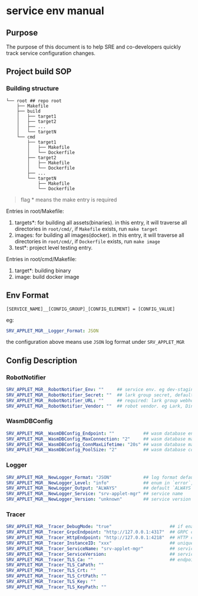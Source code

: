 # service env manual

## Purpose

The purpose of this document is to help SRE and co-developers quickly track service configuration changes.

## Project build SOP

### Building structure

```
└── root ## repo root
    ├── Makefile
    ├── build
    │   ├── target1
    │   ├── target2
    │   ├── ...
    │   └── targetN
    └── cmd
        ├── target1
        │   ├── Makefile
        │   └── Dockerfile
        ├── target2
        │   ├── Makefile
        │   └── Dockerfile
        ├── ...
        └── targetN
            ├── Makefile
            └── Dockerfile
```

> flag * means the make entry is required

Entries in root/Makefile:

1. targets\*: for building all assets(binaries). in this entry, it will traverse all directories in `root/cmd/`,
   if `Makefile` exists, run `make target`
2. images: for building all images(docker). in this entry, it will traverse all directories in `root/cmd/`,
   if `Dockerfile` exists, run `make image`
3. test\*: project level testing entry.

Entries in root/cmd/Makefile:

1. target\*: building binary
2. image: build docker image

## Env Format

```
[SERVICE_NAME]__[CONFIG_GROUP]_[CONFIG_ELEMENT] = [CONFIG_VALUE]
```

eg:

```yaml
SRV_APPLET_MGR__Logger_Format: JSON
```

the configuration above means use `JSON` log format under `SRV_APPLET_MGR`

## Config Description

### RobotNotifier

```yaml
SRV_APPLET_MGR__RobotNotifier_Env: ""     ## service env. eg dev-staging, prod 
SRV_APPLET_MGR__RobotNotifier_Secret: ""  ## lark group secret, default ''
SRV_APPLET_MGR__RobotNotifier_URL: ""     ## required: lark group webhook url, 
SRV_APPLET_MGR__RobotNotifier_Vendor: ""  ## robot vendor. eg Lark, DingTalk WeWork
```

### WasmDBConfig

```yaml
SRV_APPLET_MGR__WasmDBConfig_Endpoint: ""           ## wasm database endpoint, default ''
SRV_APPLET_MGR__WasmDBConfig_MaxConnection: "2"     ## wasm database max connection for each wasm instance, default 2
SRV_APPLET_MGR__WasmDBConfig_ConnMaxLifetime: "20s" ## wasm database max connection lifetime default 20 seconds
SRV_APPLET_MGR__WasmDBConfig_PoolSize: "2"          ## wasm database connection pool size default 2
```

### Logger

```yaml
SRV_APPLET_MGR__NewLogger_Format: "JSON"            ## log format default `JSON`, use `JSON` or `TEXT`
SRV_APPLET_MGR__NewLogger_Level: "info"             ## enum in `error`, `warn`, `debug`, `info`, default `debug` suggested `info`
SRV_APPLET_MGR__NewLogger_Output: "ALWAYS"          ## default `ALWAYS`, enums in `ALWAYS` `ON_FAILURE` and `NEVER`, output to trace collector
SRV_APPLET_MGR__NewLogger_Service: "srv-applet-mgr" ## service name
SRV_APPLET_MGR__NewLogger_Version: "unknown"        ## service version
```

### Tracer

```yaml
SRV_APPLET_MGR__Tracer_DebugMode: "true"                      ## if enable tracer debug mode
SRV_APPLET_MGR__Tracer_GrpcEndpoint: "http://127.0.0.1:4317"  ## GRPC collector endpoint, default use GRPC collector
SRV_APPLET_MGR__Tracer_HttpEndpoint: "http://127.0.0.1:4218"  ## HTTP collector endpoint 
SRV_APPLET_MGR__Tracer_InstanceID: "xxx"                      ## unique instance id to identify service
SRV_APPLET_MGR__Tracer_ServiceName: "srv-applet-mgr"          ## service name
SRV_APPLET_MGR__Tracer_ServiceVersion:                        ## service version
SRV_APPLET_MGR__Tracer_TLS_Ca: ""                             ## endpoint TLS configurations, use `value` or `file path`
SRV_APPLET_MGR__Tracer_TLS_CaPath: ""
SRV_APPLET_MGR__Tracer_TLS_Crt: ""
SRV_APPLET_MGR__Tracer_TLS_CrtPath: ""
SRV_APPLET_MGR__Tracer_TLS_Key: ""
SRV_APPLET_MGR__Tracer_TLS_KeyPath: ""
```

